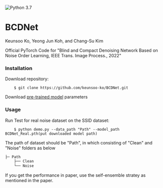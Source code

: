 ![Python 3.7](https://img.shields.io/badge/python-3.7-green.svg)
# BCDNet


Keunsoo Ko, Yeong Jun Koh, and Chang-Su Kim

Official PyTorch Code for 
"Blind and Compact Denoising Network Based on Noise Order Learning, IEEE Trans. Image Process., 2022"

### Installation
Download repository:
```
    $ git clone https://github.com/keunsoo-ko/BCDNet.git
```
Download [pre-trained model](https://drive.google.com/file/d/1_NxPjfxS6sJ26yLrsRYUULHQIIhwIx2Q/view?usp=sharing) parameters

### Usage
Run Test for real noise dataset on the SSID dataset:
```
    $ python demo.py --data_path "Path" --model_path BCDNet_Real.pth(put downloaded model path)
```
The path of dataset should be "Path", in which consisting of "Clean" and "Noise" folders as below
```bash
├─ Path
    ├── Clean
    └── Noise
```  
If you get the performance in paper, use the self-ensemble stratey as mentioned in the paper.
